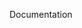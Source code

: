 <p>Documentation
<a href="https://muhammadafhamnazri.atlassian.net/wiki/external/NzE4MzE2MmZiMmZmNDE4ZDgwMmY3NzA2NDAwOTljNGI"></a>
</p>
